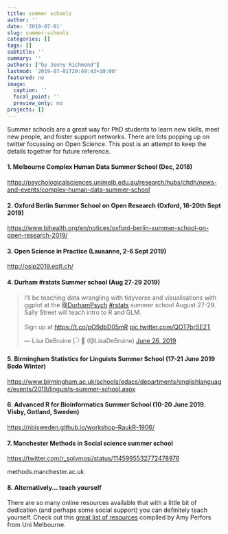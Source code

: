 ```yaml
---
title: summer schools
author: ''
date: '2019-07-01'
slug: summer-schools
categories: []
tags: []
subtitle: ''
summary: ''
authors: ["by Jenny Richmond"]
lastmod: '2019-07-01T20:49:43+10:00'
featured: no
image:
  caption: ''
  focal_point: ''
  preview_only: no
projects: []
---
```


Summer schools are a great way for PhD students to learn new skills, meet new people, and foster support networks. There are lots popping up on twitter focussing on Open Science. This post is an attempt to keep the details together for future reference. 

#### 1. Melbourne Complex Human Data Summer School (Dec, 2018)

https://psychologicalsciences.unimelb.edu.au/research/hubs/chdh/news-and-events/complex-human-data-summer-school

#### 2. Oxford Berlin Summer School on Open Research (Oxford, 16-20th Sept 2019)

https://www.bihealth.org/en/notices/oxford-berlin-summer-school-on-open-research-2019/

#### 3. Open Science in Practice (Lausanne, 2-6 Sept 2019)

http://osip2019.epfl.ch/

#### 4. Durham #rstats Summer school  (Aug 27-29 2019)

<blockquote class="twitter-tweet" data-lang="en"><p lang="en" dir="ltr">I’ll be teaching data wrangling with tidyverse and visualisations with ggplot at the <a href="https://twitter.com/DurhamPsych?ref_src=twsrc%5Etfw">@DurhamPsych</a> <a href="https://twitter.com/hashtag/rstats?src=hash&amp;ref_src=twsrc%5Etfw">#rstats</a> summer school August 27-29. Sally Street will teach intro to R and GLM. <br><br>Sign up at <a href="https://t.co/pO9dbD05mR">https://t.co/pO9dbD05mR</a> <a href="https://t.co/QOT7brSE2T">pic.twitter.com/QOT7brSE2T</a></p>&mdash; Lisa DeBruine 🏳️
🌈 (@LisaDeBruine) <a href="https://twitter.com/LisaDeBruine/status/1143934330206658564?ref_src=twsrc%5Etfw">June 26, 2019</a></blockquote>
<script async src="https://platform.twitter.com/widgets.js" charset="utf-8"></script>

#### 5. Birmingham Statistics for Linguists Summer School  (17-21 June 2019 Bodo Winter)

https://www.birmingham.ac.uk/schools/edacs/departments/englishlanguage/events/2019/linguists-summer-school.aspx

#### 6. Advanced R for Bioinformatics Summer School (10-20 June 2019. Visby, Gotland, Sweden)

https://nbisweden.github.io/workshop-RaukR-1906/

#### 7. Manchester Methods in Social science summer school 

https://twitter.com/r_solymosi/status/1145995532772478976

methods.manchester.ac.uk


#### 8. Alternatively... teach yourself

There are so many online resources available that with a little bit of dedication (and perhaps some social support) you can definitely teach yourself. Check out this [great list of resources](https://psychologicalsciences.unimelb.edu.au/research/hubs/chdh/ccs/resources-and-readings) compiled by Amy Perfors from Uni Melbourne. 